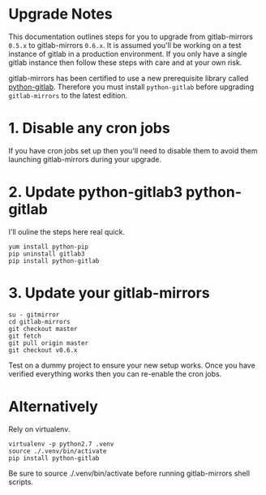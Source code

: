 # Upgrade Notes

This documentation outlines steps for you to upgrade from gitlab-mirrors `0.5.x`
to gitlab-mirrors `0.6.x`.  It is assumed you'll be working on a test instance
of gitlab in a production environment.  If you only have a single gitlab
instance then follow these steps with care and at your own risk.

gitlab-mirrors has been certified to use a new prerequisite library called
[python-gitlab](https://github.com/python-gitlab/python-gitlab).  Therefore you
must install `python-gitlab` before upgrading `gitlab-mirrors` to the latest
edition.

# 1. Disable any cron jobs

If you have cron jobs set up then you'll need to disable them to avoid them
launching gitlab-mirrors during your upgrade.

# 2. Update python-gitlab3 python-gitlab

I'll ouline the steps here real quick.

    yum install python-pip
    pip uninstall gitlab3
    pip install python-gitlab

# 3. Update your gitlab-mirrors

    su - gitmirror
    cd gitlab-mirrors
    git checkout master
    git fetch
    git pull origin master
    git checkout v0.6.x

Test on a dummy project to ensure your new setup works.  Once you have verified
everything works then you can re-enable the cron jobs.

# Alternatively

Rely on virtualenv.

    virtualenv -p python2.7 .venv
    source ./.venv/bin/activate
    pip install python-gitlab

Be sure to source ./.venv/bin/activate before running gitlab-mirrors shell
scripts.

